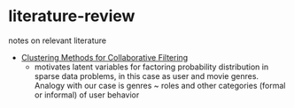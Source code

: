# literature-review
notes on relevant literature


  * [Clustering Methods for Collaborative Filtering](https://www.aaai.org/Papers/Workshops/1998/WS-98-08/WS98-08-029.pdf)
    - motivates latent variables for factoring probability distribution in sparse data problems, in this case as user and movie genres.
     Analogy with our case is genres ~ roles and other categories (formal or informal) of user behavior
    
